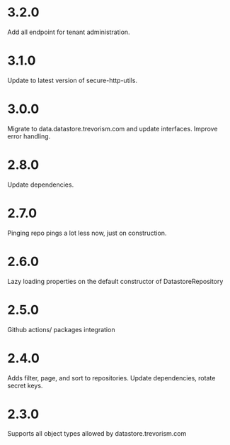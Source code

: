 # 3.2.0

Add all endpoint for tenant administration.

# 3.1.0

Update to latest version of secure-http-utils.

# 3.0.0

Migrate to data.datastore.trevorism.com and update interfaces. Improve error handling.

# 2.8.0

Update dependencies.

# 2.7.0

Pinging repo pings a lot less now, just on construction.

# 2.6.0

Lazy loading properties on the default constructor of DatastoreRepository

# 2.5.0

Github actions/ packages integration

# 2.4.0

Adds filter, page, and sort to repositories.
Update dependencies, rotate secret keys.

# 2.3.0

Supports all object types allowed by datastore.trevorism.com

